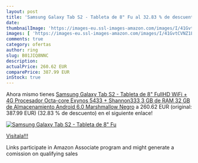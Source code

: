 ```yaml
---
layout: post
title: 'Samsung Galaxy Tab S2 - Tableta de 8" Fu al 32.83 % de descuento'
date: 
thumbnailImage: 'https://images-eu.ssl-images-amazon.com/images/I/41GvtCVNZ1L._SL200_.jpg'
images: [ 'https://images-eu.ssl-images-amazon.com/images/I/41GvtCVNZ1L._SL200_.jpg' ]
comments: true
category: ofertas
author: ring
slug: B01JIQ8NNC
description:
actualPrice: 260.62 EUR
comparePrice: 387.99 EUR
inStock: true
---
```


Ahora mismo tienes [Samsung Galaxy Tab S2 - Tableta de 8" FullHD  WiFi + 4G  Procesador Octa-core Exynos 5433 + Shannon333  3 GB de RAM  32 GB de Almacenamiento  Android 6.0 Marshmallow  Negro](https://www.amazon.es/dp/B01JIQ8NNC/?tag=tolees-21) a 260.62 EUR (original: 387.99 EUR) (32.83 %  de descuento) en el siguiente enlace!

[![Samsung Galaxy Tab S2 - Tableta de 8" Fu](https://images-eu.ssl-images-amazon.com/images/I/41GvtCVNZ1L._SL200_.jpg)](https://www.amazon.es/dp/B01JIQ8NNC/?tag=tolees-21)

[Visítala!!!](https://www.amazon.es/dp/B01JIQ8NNC/?tag=tolees-21)

Links participate in Amazon Associate program and might generate a comission on qualifying sales

